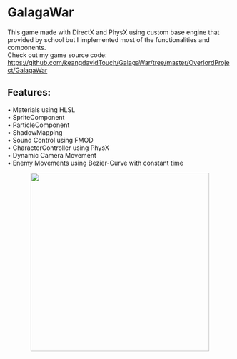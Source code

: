 # GalagaWar
This game made with DirectX and PhysX using custom base engine that provided by school but I implemented most of the functionalities and components.
<br>
Check out my game source code:
<br>
https://github.com/keangdavidTouch/GalagaWar/tree/master/OverlordProject/GalagaWar


## Features:
• Materials using HLSL  <br>
• SpriteComponent  <br>
• ParticleComponent  <br>
• ShadowMapping  <br>
• Sound Control using FMOD  <br>
• CharacterController using PhysX  <br>
• Dynamic Camera Movement  <br>
• Enemy Movements using Bezier-Curve with constant time  <br>

<p align="center">
  <img src="OverlordProject/Resources/Images/demo2.gif"  width="400">
</p>
